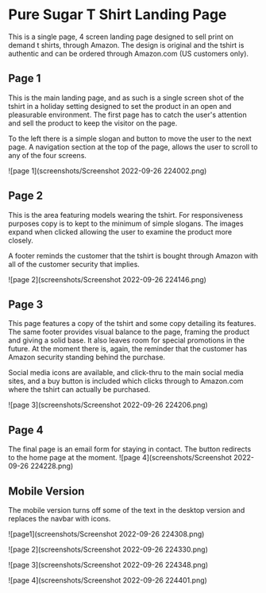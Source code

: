 # Pure Sugar T Shirt Landing Page

This is a single page, 4 screen landing page designed to sell print on demand t shirts, through Amazon. The design is original and the tshirt is authentic and can be ordered through Amazon.com (US customers only).

## Page 1
This is the main landing page, and as such is a single screen shot of the tshirt in a holiday setting designed to set the product in an open and pleasurable environment. The first page has to catch the user's attention and sell the product to keep the visitor on the page.

To the left there is a simple slogan and button to move the user to the next page. A navigation section at the top of the page, allows the user to scroll to any of the four screens.

![page 1](screenshots/Screenshot 2022-09-26 224002.png)

## Page 2
This is the area featuring models wearing the tshirt. For responsiveness purposes copy is to kept to the minimum of simple slogans. The images expand when clicked allowing the user to examine the product more closely.

A footer reminds the customer that the tshirt is bought through Amazon with all of the customer security that implies.

![page 2](screenshots/Screenshot 2022-09-26 224146.png)

## Page 3
This page features a copy of the tshirt and some copy detailing its features. The same footer provides visual balance to the page, framing the product and giving a solid base. It also leaves room for special promotions in the future. At the moment there is, again, the reminder that the customer has Amazon security standing behind the purchase.

Social media icons are available, and click-thru to the main social media sites, and a buy button is included which clicks through to Amazon.com where the tshirt can actually be purchased.

![page 3](screenshots/Screenshot 2022-09-26 224206.png)

## Page 4
The final page is an email form for staying in contact. The button redirects to the home page at the moment.
![page 4](screenshots/Screenshot 2022-09-26 224228.png)

## Mobile Version
 The mobile version turns off some of the text in the desktop version and replaces the navbar with icons.

![page1](screenshots/Screenshot 2022-09-26 224308.png)

![page 2](screenshots/Screenshot 2022-09-26 224330.png)

![page 3](screenshots/Screenshot 2022-09-26 224348.png)

![page 4](screenshots/Screenshot 2022-09-26 224401.png)
